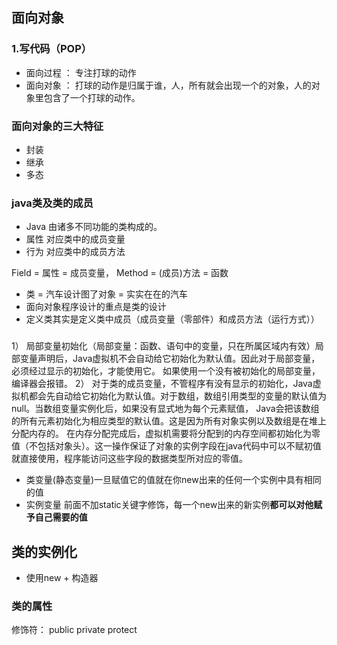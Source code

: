 ## 面向对象
### 1.写代码（POP）
- 面向过程 ： 专注打球的动作
- 面向对象 ： 打球的动作是归属于谁，人，所有就会出现一个的对象，人的对象里包含了一个打球的动作。
### 面向对象的三大特征
- 封装
- 继承
- 多态
### java类及类的成员
- Java 由诸多不同功能的类构成的。
- 属性 对应类中的成员变量
- 行为 对应类中的成员方法 

Field = 属性  = 成员变量， Method = (成员)方法 = 函数
- 类 = 汽车设计图了对象 = 实实在在的汽车
- 面向对象程序设计的重点是类的设计
- 定义类其实是定义类中成员（成员变量（零部件）和成员方法（运行方式））

### 
1） 局部变量初始化（局部变量：函数、语句中的变量，只在所属区域内有效）局部变量声明后，Java虚拟机不会自动给它初始化为默认值。因此对于局部变量，必须经过显示的初始化，才能使用它。
如果使用一个没有被初始化的局部变量，编译器会报错。
2） 对于类的成员变量，不管程序有没有显示的初始化，Java虚拟机都会先自动给它初始化为默认值。对于数组，数组引用类型的变量的默认值为null。当数组变量实例化后，如果没有显式地为每个元素赋值， Java会把该数组的所有元素初始化为相应类型的默认值。这是因为所有对象实例以及数组是在堆上分配内存的。 在内存分配完成后，虚拟机需要将分配到的内存空间都初始化为零值（不包括对象头）。这一操作保证了对象的实例字段在java代码中可以不赋初值就直接使用，程序能访问这些字段的数据类型所对应的零值。

- 类变量(静态变量)一旦赋值它的值就在你new出来的任何一个实例中具有相同的值
- 实例变量 前面不加static关键字修饰，每一个new出来的新实例**都可以对他赋予自己需要的值**

## 类的实例化
- 使用new + 构造器
### 类的属性
修饰符： public private protect

